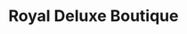 ---
title: "Royal Deluxe Boutique"
url: /hatfield-pretoria/royal-deluxe-boutique/
shop: Kleidung
---